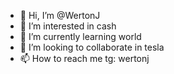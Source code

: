 - 👋 Hi, I’m @WertonJ
- 👀 I’m interested in cash
- 🌱 I’m currently learning world
- 💞️ I’m looking to collaborate in tesla
- 📫 How to reach me tg: wertonj

<!---
WertonJ/WertonJ is a ✨ special ✨ repository because its `README.md` (this file) appears on your GitHub profile.
You can click the Preview link to take a look at your changes.
--->
